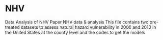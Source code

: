 # NHV
Data Analysis of  NHV Paper
NHV data & analysis This file contains two pre-treated datasets to assess natural hazard vulnerability in 2000 and 2010 in the United States at the county level and the codes to get the models

